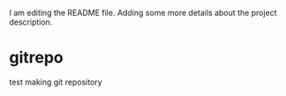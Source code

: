 I am editing the README file. Adding some more details about the project description.
# gitrepo
test making git repository
